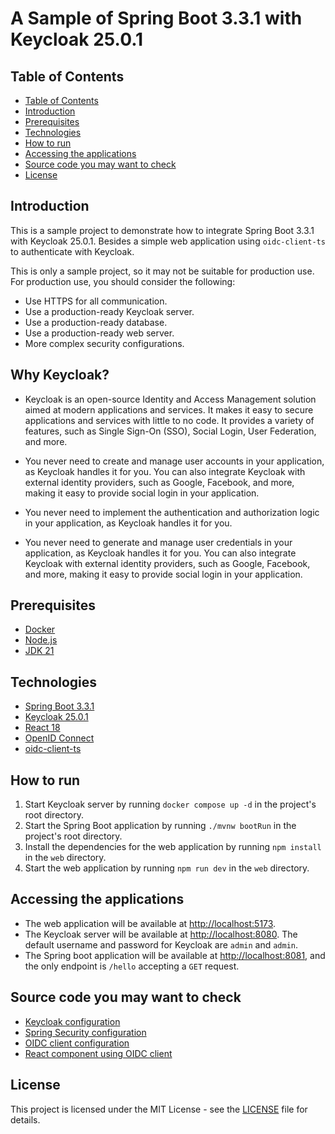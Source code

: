 # A Sample of Spring Boot 3.3.1 with Keycloak 25.0.1

## Table of Contents

- [Table of Contents](#table-of-contents)
- [Introduction](#introduction)
- [Prerequisites](#prerequisites)
- [Technologies](#technologies)
- [How to run](#how-to-run)
- [Accessing the applications](#accessing-the-applications)
- [Source code you may want to check](#source-code-you-may-want-to-check)
- [License](#license)

## Introduction

This is a sample project to demonstrate how to integrate Spring Boot 3.3.1 with Keycloak 25.0.1. Besides a simple web application using `oidc-client-ts` to authenticate with Keycloak.

This is only a sample project, so it may not be suitable for production use. For production use, you should consider the following:

- Use HTTPS for all communication.
- Use a production-ready Keycloak server.
- Use a production-ready database.
- Use a production-ready web server.
- More complex security configurations.

## Why Keycloak?

- Keycloak is an open-source Identity and Access Management solution aimed at modern applications and services. It makes it easy to secure applications and services with little to no code. It provides a variety of features, such as Single Sign-On (SSO), Social Login, User Federation, and more.

- You never need to create and manage user accounts in your application, as Keycloak handles it for you. You can also integrate Keycloak with external identity providers, such as Google, Facebook, and more, making it easy to provide social login in your application.

- You never need to implement the authentication and authorization logic in your application, as Keycloak handles it for you.

- You never need to generate and manage user credentials in your application, as Keycloak handles it for you. You can also integrate Keycloak with external identity providers, such as Google, Facebook, and more, making it easy to provide social login in your application.

## Prerequisites

- [Docker](https://www.docker.com/)
- [Node.js](https://nodejs.org/)
- [JDK 21](https://www.oracle.com/java/technologies/downloads/#java21)

## Technologies

- [Spring Boot 3.3.1](https://spring.io/projects/spring-boot)
- [Keycloak 25.0.1](https://www.keycloak.org/)
- [React 18](https://react.dev/)
- [OpenID Connect](https://openid.net/connect/)
- [oidc-client-ts](https://authts.github.io/oidc-client-ts/)

## How to run

1. Start Keycloak server by running `docker compose up -d` in the project's root directory.
2. Start the Spring Boot application by running `./mvnw bootRun` in the project's root directory.
3. Install the dependencies for the web application by running `npm install` in the `web` directory.
4. Start the web application by running `npm run dev` in the `web` directory.

## Accessing the applications

- The web application will be available at [http://localhost:5173](http://localhost:5173).
- The Keycloak server will be available at [http://localhost:8080](http://localhost:8080). The default username and password for Keycloak are `admin` and `admin`. 
- The Spring boot application will be available at [http://localhost:8081](http://localhost:8081), and the only endpoint is `/hello` accepting a `GET` request.

## Source code you may want to check

- [Keycloak configuration](./src/main/resources/application.properties)
- [Spring Security configuration](./src/main/java/com/example/demo/WebSecurityConfig.java)
- [OIDC client configuration](./web/src/oidc.config.ts)
- [React component using OIDC client](./web/src/App.tsx)

## License

This project is licensed under the MIT License - see the [LICENSE](LICENSE) file for details.
